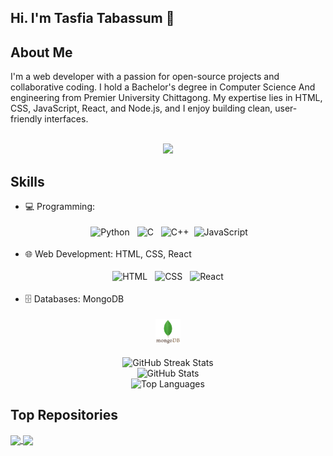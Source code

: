 ## Hi. I'm Tasfia Tabassum 👋


## About Me
I'm a web developer with a passion for open-source projects and collaborative coding. I hold a Bachelor's degree in Computer Science And engineering from Premier University Chittagong. My expertise lies in HTML, CSS, JavaScript, React, and Node.js, and I enjoy building clean, user-friendly interfaces.


<div align="center">
  <br>
  <a href="https://www.dailyrandomphoto.com/p/2024/2024-07-01/"><img src="https://encrypted-tbn0.gstatic.com/images?q=tbn:ANd9GcTtBECULi-uLsNYoob1qmjUdoLR7JvKBqcPKQ&s" width="400px"></a>
  <br>
</div>


## Skills
- 💻 Programming:
<p align="center">
	<img title="Python" alt="Python" src="https://raw.githubusercontent.com/Thomas-George-T/Thomas-George-T/master/assets/python.svg" width="40" height="40" style="vertical-align:down; margin:4px"/>
	<img title="C" alt="C" src="https://upload.wikimedia.org/wikipedia/commons/thumb/1/18/C_Programming_Language.svg/926px-C_Programming_Language.svg.png" width="40" height="40" style="vertical-align:down; margin:4px"/>
	<img title="C++" alt="C++" src="https://upload.wikimedia.org/wikipedia/commons/thumb/1/18/ISO_C%2B%2B_Logo.svg/1200px-ISO_C%2B%2B_Logo.svg.png" width="40" height="40" style="vertical-align:down; margin:4px"/>
	<img title="JavaScript" alt="JavaScript" src="https://encrypted-tbn0.gstatic.com/images?q=tbn:ANd9GcTREdzIm059l3VBs7UhzK7yTl96mzyeQxwPkQ&s" width="40" style="vertical-align:down;"/>
</p>
 
- 🌐 Web Development: HTML, CSS, React
<p align="center">
	<img title="HTML" alt="HTML" src="https://upload.wikimedia.org/wikipedia/commons/6/61/HTML5_logo_and_wordmark.svg" width="40" height="40" style="vertical-align:down; margin:4px"/>
	<img title="CSS" alt="CSS" src="https://upload.wikimedia.org/wikipedia/commons/d/d5/CSS3_logo_and_wordmark.svg" width="40" height="40" style="vertical-align:down; margin:4px"/>
	<img title="React" alt="React" src="https://upload.wikimedia.org/wikipedia/commons/a/a7/React-icon.svg" width="40" height="40" style="vertical-align:down; margin:4px"/>
</p>

- 🗄️ Databases: MongoDB
<p align="center">
	<img title="MongoDB" alt="MongoDB" src="https://raw.githubusercontent.com/devicons/devicon/master/icons/mongodb/mongodb-original-wordmark.svg" width="40" height="40" style="vertical-align:down; margin:4px"/>
</p>




<div align="center">
  <img src="https://github-readme-streak-stats.herokuapp.com/?user=tasfia236&theme=dark" alt="GitHub Streak Stats">
</div>

<div align="center">
  <img src="https://github-readme-stats.vercel.app/api?username=tasfia236&show_icons=true&theme=dark" alt="GitHub Stats">
</div>

<div align="center">
  <img src="https://github-readme-stats.vercel.app/api/top-langs/?username=tasfia236&layout=compact&theme=radical" alt="Top Languages">
</div>




## Top Repositories
<a href="https://github.com/tasfia236/TravelTourism">
  <img align="center" src="https://github-readme-stats.vercel.app/api/pin/?username=yourusername&repo=TravelTourism&theme=dark" />
</a>
<a href="https://github.com/tasfia236/repository-two">
  <img align="center" src="https://github-readme-stats.vercel.app/api/pin/?username=yourusername&repo=repository-two&theme=dark" />
</a>
